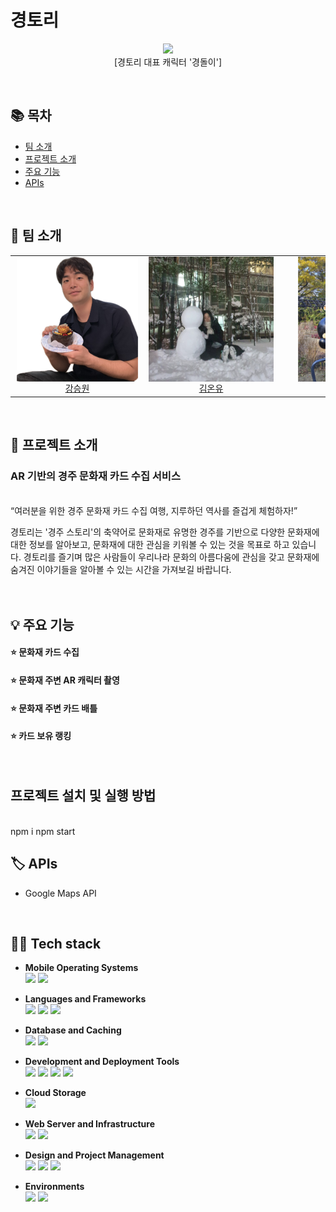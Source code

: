 # 경토리
<p align="center"><img src="https://github.com/RIN-1011/RIN-1011/assets/60701386/eb630d32-2036-428c-8bae-05c3851d3674" width="200px">
<br/>
[경토리 대표 캐릭터 '경돌이'] 
</p>

<br/>

## 📚 목차

- [팀 소개](#-팀-소개)
- [프로젝트 소개](#-프로젝트-소개)
- [주요 기능](#-주요-기능)
- [APIs](#%EF%B8%8F-apis)
<br/>

## 💙 팀 소개

<table>
  <tbody>
    <tr>
      <td align="center">
        <a href="https://github.com/kangseungwon0529">  
            <div style="width: 200px; height: 200px; overflow: hidden; position: relative;">
              <img src="asset/ksw.jpg" style="width: auto; height: 100%; position: absolute; top: 50%; left: 50%; transform: translate(-50%, -50%);" alt="Description">
            </div>
            <span>강승원</span>
        </a>
      </td>
      <td align="center">
        <a href="https://github.com/onyueo">  
            <div style="width: 200px; height: 200px; overflow: hidden; position: relative;">
              <img src="asset/koy.png" style="width: auto; height: 100%; position: absolute; top: 50%; left: 50%; transform: translate(-50%, -50%);" alt="Description">
            </div>
            <span>김온유</span>
        </a>
      </td>
      <td align="center">
        <a href="https://github.com/RIN-1011">  
            <div style="width: 200px; height: 200px; overflow: hidden; position: relative;">
              <img src="asset/mhr.png" style="width: auto; height: 100%; position: absolute; top: 50%; left: 50%; transform: translate(-50%, -50%);" alt="Description">
            </div>
            <span>문혜린</span>
        </a>
      </td>
      <td align="center">
        <a href="https://github.com/thayoon">  
            <div style="width: 200px; height: 200px; overflow: hidden; position: relative;">
              <img src="asset/thy.jpeg" style="width: auto; height: 100%; position: absolute; top: 50%; left: 50%; transform: translate(-50%, -50%);" alt="Description">
            </div>
            <span>탁하윤</span>
        </a>
      </td>
      <td align="center">
        <a href="https://github.com/KimDahui42">  
            <div style="width: 200px; height: 200px; overflow: hidden; position: relative;">
              <img src="asset/kdh.jpg" style="width: auto; height: 100%; position: absolute; top: 50%; left: 50%; transform: translate(-50%, -50%);" alt="Description">
            </div>
            <span>김다희</span>
        </a>
      </td>
    </tr>
  </tbody>
</table>
<br/>

## 📝 프로젝트 소개

### AR 기반의 경주 문화재 카드 수집 서비스
<br/>
“여러분을 위한 경주 문화재 카드 수집 여행, 지루하던 역사를 즐겁게 체험하자!”
<br/>

경토리는 '경주 스토리'의 축약어로 문화재로 유명한 경주를 기반으로 다양한 문화재에 대한 정보를 알아보고, 문화재에 대한 관심을 키워볼 수 있는 것을 목표로 하고 있습니다. 경토리를 즐기며 많은 사람들이 우리나라 문화의 아름다움에 관심을 갖고 문화재에 숨겨진 이야기들을 알아볼 수 있는 시간을 가져보길 바랍니다.
<br/>
<br/>
<br/>

## 💡 주요 기능

#### ⭐ 문화재 카드 수집
#### ⭐ 문화재 주변 AR 캐릭터 촬영
#### ⭐ 문화재 주변 카드 배틀
#### ⭐ 카드 보유 랭킹
<br/>


## 프로젝트 설치 및 실행 방법

<br/>
npm i
npm start




## 🏷️ APIs
* Google Maps API
<br/>

## 👨‍💻 Tech stack
* **Mobile Operating Systems**<br/>
  <img src="https://img.shields.io/badge/anroid-34A853?style=flat-square&logo=React&logoColor=white"/> <img src="https://img.shields.io/badge/ios-000000?style=flat-square&logo=Spring boot&logoColor=white"/>

* **Languages and Frameworks**<br/>
  <img src="https://img.shields.io/badge/typescript-3178C6?style=flat-square&logo=typescript&logoColor=white"/> <img src="https://img.shields.io/badge/React Native-61DAFB?style=flat-square&logo=React&logoColor=black"/> <img src="https://img.shields.io/badge/Spring boot-6DB33F?style=flat-square&logo=Spring boot&logoColor=white"/>

* **Database and Caching**<br/>
  <img src="https://img.shields.io/badge/MySQL-4479A1?style=flat-square&logo=MySQL&logoColor=white"/> <img src="https://img.shields.io/badge/redis-DC382D?style=flat-square&logo=redis&logoColor=white"/>

* **Development and Deployment Tools**<br/>
  <img src="https://img.shields.io/badge/Docker-2496ED?style=flat-square&logo=Docker&logoColor=white"/> <img src="https://img.shields.io/badge/Jenkins-D24939?style=flat-square&logo=jenkins&logoColor=white"/> <img src="https://img.shields.io/badge/Git-F05032?style=flat-square&logo=git&logoColor=white"/> <img src="https://img.shields.io/badge/Github-181717?style=flat-square&logo=github&logoColor=white"/>

* **Cloud Storage**<br/><img src="https://img.shields.io/badge/firebase-FFCA28?style=flat-square&logo=firebase&logoColor=black"/>

* **Web Server and Infrastructure**<br/>
  <img src="https://img.shields.io/badge/Nginx-009639?style=flat-square&logo=nginx&logoColor=white"/> <img src="https://img.shields.io/badge/AWS-232F3E?style=flat-square&logo=amazon aws&logoColor=white"/>

* **Design and Project Management**<br/>
  <img src="https://img.shields.io/badge/Notion-000000?style=flat-square&logo=notion&logoColor=white"/> <img src="https://img.shields.io/badge/Figma-F24E1E?style=flat-square&logo=figma&logoColor=white"/> <img src="https://img.shields.io/badge/Miro-050038?style=flat-square&logo=miro&logoColor=white"/>

* **Environments**<br/>
  <img src="https://img.shields.io/badge/IntelliJ-000000?style=flat-square&logo=intellij idea&logoColor=white"/> <img src="https://img.shields.io/badge/Visual Studio Code-007ACC?style=flat-square&logo=visual studio code&logoColor=white"/>
